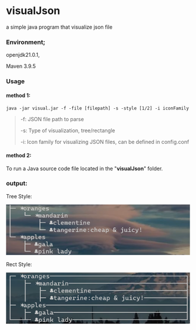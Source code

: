 # visualJson
a simple java program that visualize json file





### Environment;

openjdk21.0.1,

Maven 3.9.5





### Usage

#### method 1:

```shell
java -jar visual.jar -f -file [filepath] -s -style [1/2] -i iconFamily
```

>-f: JSON file path to parse
>
>-s: Type of visualization, tree/rectangle
>
> -i: Icon family for visualizing JSON files, can be defined in config.conf
>
>

#### method 2:

 To run a Java source code file located in the "**visualJson**" folder.





### output:

Tree Style:

![image-20240529115244302](assets/image-20240529115244302.png)

Rect Style:

![image-20240529115225204](assets/image-20240529115225204.png)

